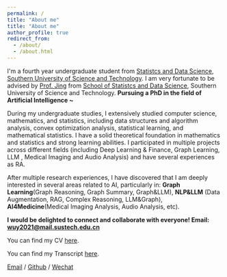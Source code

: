 ```yaml
---
permalink: /
title: "About me"
title: "About me"
author_profile: true
redirect_from: 
  - /about/
  - /about.html
---
```


I'm a fourth year undergraduate student from [Statistcs and Data Science](https://stat-ds.sustech.edu.cn/), [Southern University of Science and Technology](https://www.sustech.edu.cn/). I am very fortunate to be advised by [Prof. Jing](https://faculty.sustech.edu.cn/?tagid=jingby&iscss=1&snapid=1&orderby=date&go=1) from [School of Statistcs and Data Science](https://stat-ds.sustech.edu.cn/), Southern University of Science and Technology. **Pursuing a PhD in the field of Artificial Intelligence ~** 


During my undergraduate studies, I extensively studied computer science, mathematics, and statistics, including data structures and algorithm analysis, convex optimization analysis, statistical learning, and mathematical statistics. I have a solid theoretical foundation in mathematics and statistics and strong learning abilities. 
I participated in multiple projects across different fields (including Deep Learning & Finance, Graph Learning, LLM , Medical Imaging and Audio Analysis) and have several experiences as RA.

After multiple research experiences, I have discovered that I am deeply interested in several areas related to AI, particularly in: **Graph Learning**(Graph Reasoning, Graph Summary, Graph&LLM), **NLP&LLM** (Data Augmentation, RAG, Complex Reasoning, LLM&Graph), **AI4Medicine**(Medical Imaging Analysis, Audio Analysis, etc).

**I would be delighted to connect and collaborate with everyone! Email: wuy2021@mail.sustech.edu.cn** 

<!-- I was advised by [Prof. Yang](https://cse.sustech.edu.cn/faculty/~yangp/) of Financial Simulation Intelligence Lab from [School of Computer Science](https://cse.sustech.edu.cn/), Southern University of Science and Technology. -->

You can find my CV [here](../assets/YueWu_CV.pdf).

You can find my Transcript [here](../assets/YueWu_Transcript.pdf).



[Email](mailto:wuy2021@mail.sustech.edu.cn) / [Github](https://github.com/YueWu0301) / [Wechat](../assets/wechat.png)
